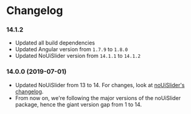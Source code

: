 # Changelog

### 14.1.2
- Updated all build dependencies
- Updated Angular version from `1.7.9` to `1.8.0`
- Updated NoUiSlider version from `14.1.1` to `14.1.2`

### 14.0.0 (2019-07-01)
- Updated NoUiSlider from 13 to 14. For changes, look at [noUiSlider's changelog](https://github.com/leongersen/noUiSlider/blob/master/CHANGELOG.MD#1400-2019-06-20).
- From now on, we're following the major versions of the noUiSlider package, hence the giant version gap from 1 to 14.
